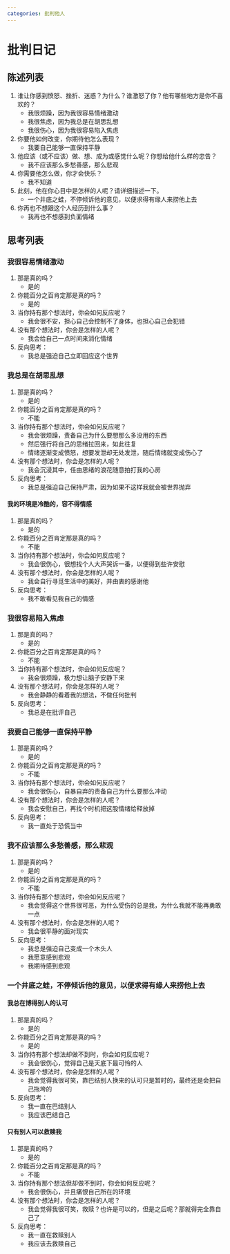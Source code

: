 ```yaml
---
categories: 批判他人
---
```


# 批判日记

## 陈述列表

1. 谁让你感到愤怒、挫折、迷惑？为什么？谁激怒了你？他有哪些地方是你不喜欢的？
    - 我很烦躁，因为我很容易情绪激动
    - 我很焦虑，因为我总是在胡思乱想
    - 我很伤心，因为我很容易陷入焦虑
2. 你要他如何改变，你期待他怎么表现？
    - 我要自己能够一直保持平静
3. 他应该（或不应该）做、想、成为或感觉什么呢？你想给他什么样的忠告？
    - 我不应该那么多愁善感，那么悲观
4. 你需要他怎么做，你才会快乐？
    - 我不知道
5. 此刻，他在你心目中是怎样的人呢？请详细描述一下。
    - 一个井底之蛙，不停倾诉他的意见，以便求得有缘人来捞他上去
6. 你再也不想跟这个人经历到什么事？
    - 我再也不想感到负面情绪

## 思考列表

### 我很容易情绪激动

1. 那是真的吗？
    - 是的
2. 你能百分之百肯定那是真的吗？
    - 是的
3. 当你持有那个想法时，你会如何反应呢？
    - 我会很不安，担心自己会控制不了身体，也担心自己会犯错
4. 没有那个想法时，你会是怎样的人呢？
    - 我会给自己一点时间来消化情绪
5. 反向思考：
    - 我总是强迫自己立即回应这个世界

### 我总是在胡思乱想

1. 那是真的吗？
    - 是的
2. 你能百分之百肯定那是真的吗？
    - 不能
3. 当你持有那个想法时，你会如何反应呢？
    - 我会很烦躁，责备自己为什么要想那么多没用的东西
    - 然后强行将自己的思绪拉回来，如此往复
    - 情绪逐渐变成愤怒，想要发泄却无处发泄，随后情绪就变成伤心了
4. 没有那个想法时，你会是怎样的人呢？
    - 我会沉浸其中，任由思绪的浪花随意拍打我的心房
5. 反向思考：
    - 我总是强迫自己保持严肃，因为如果不这样我就会被世界抛弃

#### 我的环境是冷酷的，容不得情感

1. 那是真的吗？
    - 是的
2. 你能百分之百肯定那是真的吗？
    - 不能
3. 当你持有那个想法时，你会如何反应呢？
    - 我会很伤心，很想找个人大声哭诉一番，以便得到些许安慰
4. 没有那个想法时，你会是怎样的人呢？
    - 我会自行寻觅生活中的美好，并由衷的感谢他
5. 反向思考：
    - 我不敢看见我自己的情感

### 我很容易陷入焦虑

1. 那是真的吗？
    - 是的
2. 你能百分之百肯定那是真的吗？
    - 不能
3. 当你持有那个想法时，你会如何反应呢？
    - 我会很烦躁，极力想让脑子安静下来
4. 没有那个想法时，你会是怎样的人呢？
    - 我会静静的看着我的想法，不做任何批判
5. 反向思考：
    - 我总是在批评自己

### 我要自己能够一直保持平静

1. 那是真的吗？
    - 是的
2. 你能百分之百肯定那是真的吗？
    - 不能
3. 当你持有那个想法时，你会如何反应呢？
    - 我会很伤心，自暴自弃的责备自己为什么要那么冲动
4. 没有那个想法时，你会是怎样的人呢？
    - 我会安慰自己，再找个时机把这股情绪给释放掉
5. 反向思考：
    - 我一直处于恐慌当中

### 我不应该那么多愁善感，那么悲观

1. 那是真的吗？
    - 是的
2. 你能百分之百肯定那是真的吗？
    - 不能
3. 当你持有那个想法时，你会如何反应呢？
    - 我会觉得这个世界很可恶，为什么受伤的总是我，为什么我就不能再勇敢一点
4. 没有那个想法时，你会是怎样的人呢？
    - 我会很平静的面对现实
5. 反向思考：
    - 我总是强迫自己变成一个木头人
    - 我愿意感到悲观
    - 我期待感到悲观

### 一个井底之蛙，不停倾诉他的意见，以便求得有缘人来捞他上去

#### 我总在博得别人的认可

1. 那是真的吗？
    - 是的
2. 你能百分之百肯定那是真的吗？
    - 是的
3. 当你持有那个想法却做不到时，你会如何反应呢？
    - 我会很伤心，觉得自己是天底下最可怜的人
4. 没有那个想法时，你会是怎样的人呢？
    - 我会觉得我很可笑，靠巴结别人换来的认可只是暂时的，最终还是会把自己拖垮的
5. 反向思考：
    - 我一直在巴结别人
    - 我应该巴结自己

#### 只有别人可以救赎我

1. 那是真的吗？
    - 是的
2. 你能百分之百肯定那是真的吗？
    - 不能
3. 当你持有那个想法但却做不到时，你会如何反应呢？
    - 我会很伤心，并且痛恨自己所在的环境
4. 没有那个想法时，你会是怎样的人呢？
    - 我会觉得我很可笑，救赎？也许是可以的，但是之后呢？那就得完全靠自己了
5. 反向思考：
    - 我一直在救赎别人
    - 我应该去救赎自己
